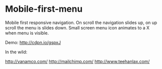 Mobile-first-menu
=================

Mobile first responsive navigation. On scroll the navigation slides up, on up scroll the menu is slides down.  Small screen menu icon animates to a X when menu is visible. 

Demo: http://cdpn.io/gspxJ

 In the wild:  

 http://vanamco.com/ 
 http://mailchimp.com/ 
 http://www.teehanlax.com/